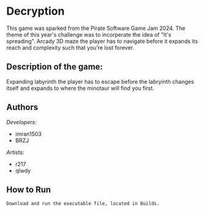 # Decryption
This game was sparked from the Pirate Software Game Jam 2024. The theme of this year's challenge was to incorperate the idea of "It's spreading". 
Arcady 3D maze the player has to navigate before it expands its reach and complexity such that you’re lost forever.

## Description of the game:
Expanding labyrinth the player has to escape before the labryinth changes itself and expands to where the minotaur will find you first. 

## Authors
*Developers:*
- imran1503
- BRZJ


*Artists:*
- r217
- qlwdy
## How to Run
    Download and run the executable file, located in Builds. 

## 
